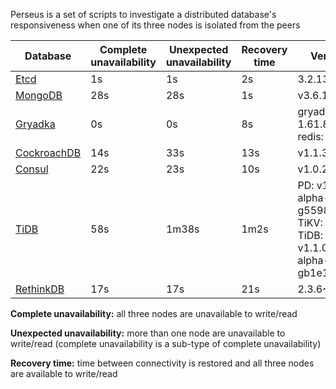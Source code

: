 Perseus is a set of scripts to investigate a distributed database's responsiveness when one of its three nodes is isolated from the peers

| Database | Complete unavailability | Unexpected unavailability | Recovery time | Version |
| --- | --- | --- | --- | --- |
| [Etcd](https://github.com/rystsov/perseus/tree/master/etcd) | 1s | 1s | 2s | 3.2.13 |
| [MongoDB](https://github.com/rystsov/perseus/tree/master/mongodb) | 28s | 28s | 1s | v3.6.1 |
| [Gryadka](https://github.com/rystsov/perseus/tree/master/gryadka) | 0s | 0s | 8s | gryadka: 1.61.8<br/> redis: 4.0.1 |
| [CockroachDB](https://github.com/rystsov/perseus/tree/master/cockroachdb) | 14s | 33s | 13s | v1.1.3 |
| [Consul](https://github.com/rystsov/perseus/tree/master/consul) | 22s | 23s | 10s | v1.0.2 |
| [TiDB](https://github.com/rystsov/perseus/tree/master/tidb) | 58s | 1m38s | 1m2s | PD: v1.1.0-alpha-54-g5598c00<br/>TiKV: 1.0.1<br/>TiDB: v1.1.0-alpha-357-gb1e1a26 |
| [RethinkDB](https://github.com/rystsov/perseus/tree/master/rethinkdb) | 17s | 17s | 21s | 2.3.6~0zesty |

**Complete unavailability:** all three nodes are unavailable to write/read

**Unexpected unavailability:** more than one node are unavailable to write/read (complete unavailability is a sub-type of complete unavailability)

**Recovery time:** time between connectivity is restored and all three nodes are available to write/read